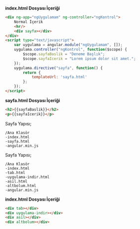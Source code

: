 
**index.html Dosyası İçeriği**

```html
<div ng-app="ngUygulamam" ng-controller="ngKontrol">
    Normal İçerik
    <hr/>
    <div sayfa></div>
</div>
<script type="text/javascript">
    var uygulama = angular.module("ngUygulamam", []);
    uygulama.controller("ngKontrol", function($scope) {
        $scope.sayfaBaslik = "Deneme Başlık";
        $scope.sayfaIcerik = "Lorem ipsum dolor sit amet.";
    });
    uygulama.directive("sayfa", function() {
        return {
            templateUrl: 'sayfa.html'
        };
    });
</script>
```

**sayfa.html Dosyası İçeriği**

```html
<h2>{{sayfaBaslik}}</h2>
<p>{{sayfaIcerik}}</p>
```

Sayfa Yapısı;

```
/Ana Klasör
-index.html
-sayfa.html
-angular.min.js
```

Sayfa Yapısı;

```
/Ana Klasör
-index.html
-tab.html
-uygulama-indir.html
-asil.html
-altbolum.html
-angular.min.js
```

**index.html Dosyası İçeriği**

```html
<div tab></div>
<div uygulama-indir></div>
<div asil></div>
<div altbolum></div>
```
